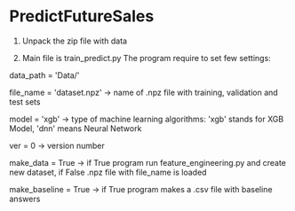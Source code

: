 # PredictFutureSales


1. Unpack the zip file with data

2. Main file is train_predict.py
The program require to set few settings:

data_path = 'Data/' 

file_name = 'dataset.npz' -> name of .npz file with training, validation and test sets

model     = 'xgb'         -> type of machine learning algorithms: 'xgb' stands for XGB Model, 'dnn' means Neural Network

ver       = 0             -> version number

make_data = True          -> if True program run feature_engineering.py and create new dataset, if False .npz file with file_name     is loaded

make_baseline = True      -> if True program makes a .csv file with baseline answers

